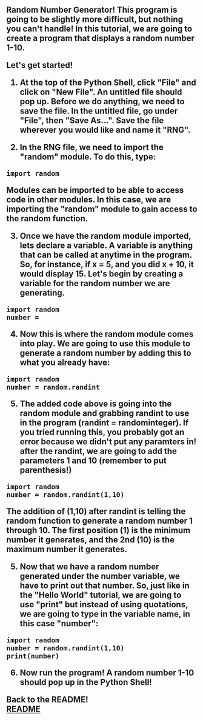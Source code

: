 <h2>Random Number Generator!
<body>
This program is going to be slightly more difficult, but nothing you can't handle! In this tutorial, we are going to create a program that displays a random number 1-10.

Let's get started!

1) At the top of the Python Shell, click "File" and click on "New File". An untitled file should pop up. Before we do anything, we need to save the file. In the untitled file, go under "File", then "Save As...". Save the file wherever you would like and name it "RNG".

2) In the RNG file, we need to import the "random" module. To do this, type:
```
import random
```
Modules can be imported to be able to access code in other modules. In this case, we are importing the "random" module to gain access to the random function.

3) Once we have the random module imported, lets declare a variable. A variable is anything that can be called at anytime in the program. So, for instance, if x = 5, and you did x + 10, it would display 15. Let's begin by creating a variable for the random number we are generating.
```
import random
number =
```

4) Now this is where the random module comes into play. We are going to use this module to generate a random number by adding this to what you already have:
```
import random
number = random.randint
```

5) The added code above is going into the random module and grabbing randint to use in the program (randint = randominteger). If you tried running this, you probably got an error because we didn't put any paramters in! after the randint, we are going to add the parameters 1 and 10 (remember to put parenthesis!)
```
import random
number = random.randint(1,10)
```
The addition of (1,10) after randint is telling the random function to generate a random number 1 through 10. The first position (1) is the minimum number it generates, and the 2nd (10) is the maximum number it generates.

5) Now that we have a random number generated under the number variable, we have to print out that number. So, just like in the "Hello World" tutorial, we are going to use "print" but instead of using quotations, we are going to type in the variable name, in this case "number":
```
import random
number = random.randint(1,10)
print(number)
```

6) Now run the program! A random number 1-10 should pop up in the Python Shell!

Back to the README!
<br>
[README](README.md)
